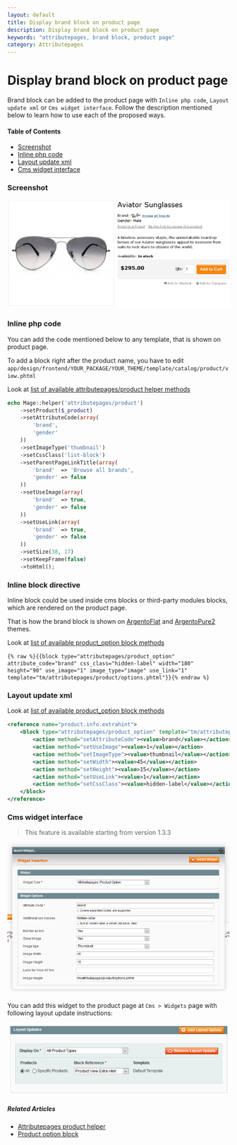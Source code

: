 ```yaml
---
layout: default
title: Display brand block on product page
description: Display brand block on product page
keywords: "attributepages, brand block, product page"
category: Attributepages
---
```


# Display brand block on product page

Brand block can be added to the product page with `Inline php code`,
`Layout update xml` or `Cms widget interface`. Follow the description mentioned
below to learn how to use each of the proposed ways.

#### Table of Contents

- [Screenshot](#screenshot)
- [Inline php code](#inline-php-code)
- [Layout update xml](#layout-update-xml)
- [Cms widget interface](#cms-widget-interface)

### Screenshot

![Brand block on product page](/images/attributepages/use-cases/brand_block_on_product_page.png)

### Inline php code

You can add the code mentioned below to any template, that is shown on product page.

To add a block right after the product name, you have to edit
`app/design/frontend/YOUR_PACKAGE/YOUR_THEME/template/catalog/product/view.phtml`

Look at [list of available attributepages/product helper methods][product_helper_methods]

```php
echo Mage::helper('attributepages/product')
    ->setProduct($_product)
    ->setAttributeCode(array(
        'brand',
        'gender'
    ))
    ->setImageType('thumbnail')
    ->setCssClass('list-block')
    ->setParentPageLinkTitle(array(
        'brand'  => 'Browse all brands',
        'gender' => false
    ))
    ->setUseImage(array(
        'brand'  => true,
        'gender' => false
    ))
    ->setUseLink(array(
        'brand'  => true,
        'gender' => false
    ))
    ->setSize(38, 17)
    ->setKeepFrame(false)
    ->toHtml();
```

### Inline block directive

Inline block could be used inside cms blocks or third-party modules blocks, which
are rendered on the product page.

That is how the brand block is shown on [ArgentoFlat](/argento/flat/#brand-logo-on-product-page) and
[ArgentoPure2](/argento/pure2/product-page/#brand-information) themes.

Look at [list of available product_option block methods][product_option_block_methods]

```
{% raw %}{{block type="attributepages/product_option" attribute_code="brand" css_class="hidden-label" width="180" height="90" use_image="1" image_type="image" use_link="1" template="tm/attributepages/product/options.phtml"}}{% endraw %}
```

### Layout update xml

Look at [list of available product_option block methods][product_option_block_methods]

```xml
<reference name="product.info.extrahint">
    <block type="attributepages/product_option" template="tm/attributepages/product/options.phtml" name="attributepage_brand">
        <action method="setAttributeCode"><value>brand</value></action>
        <action method="setUseImage"><value>1</value></action>
        <action method="setImageType"><value>thumbnail</value></action>
        <action method="setWidth"><value>45</value></action>
        <action method="setHeight"><value>15</value></action>
        <action method="setUseLink"><value>1</value></action>
        <action method="setCssClass"><value>hidden-label</value></action>
    </block>
</reference>
```

### Cms widget interface

> This feature is available starting from version 1.3.3

![Widget popup](/images/attributepages/widget.png)

You can add this widget to the product page at `Cms > Widgets` page with
following layout update instructions:

![Layout update instructions](/images/attributepages/cms_widget_layout_updates.png)

##### Related Articles
- [Attributepages product helper][product_helper]
- [Product option block][product_option_block]

[product_helper]: /m1/attributepages/widgets-and-blocks/product-option-helper/ "'attributepages/product' helper"
[product_helper_methods]: /m1/attributepages/widgets-and-blocks/product-option-helper/#helper-methods "List of available 'attributepages/product' helper methods"
[product_option_block]: /m1/attributepages/widgets-and-blocks/product-option-block/ "'Product option' block"
[product_option_block_methods]: /m1/attributepages/widgets-and-blocks/product-option-block/#block-methods "List of available 'Product option' methods"
